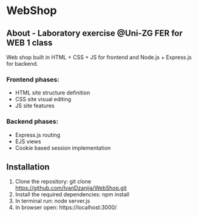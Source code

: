 # WebShop
## About - Laboratory exercise @Uni-ZG FER for WEB 1 class  
Web shop built in HTML + CSS + JS for frontend and Node.js + Express.js for backend.
### Frontend phases: 
- HTML site structure definition
- CSS site visual editing
- JS site features
### Backend phases:
- Express.js routing
- EJS views 
- Cookie based session implementation
## Installation
1. Clone the repository: git clone https://github.com/IvanDzanija/WebShop.git
2. Install the required dependencies: npm install
3. In terminal run: node server.js
4. In browser open: https://localhost:3000/ 
